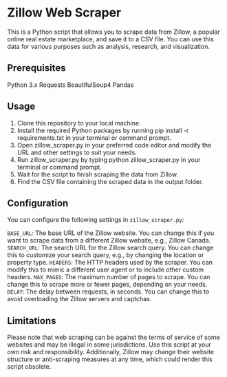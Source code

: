# Zillow Web Scraper
This is a Python script that allows you to scrape data from Zillow, a popular online real estate marketplace, and save it to a CSV file. You can use this data for various purposes such as analysis, research, and visualization.

## Prerequisites
Python 3.x
Requests
BeautifulSoup4
Pandas

## Usage
1. Clone this repository to your local machine.
2. Install the required Python packages by running pip install -r requirements.txt in your terminal or command prompt.
3. Open zillow_scraper.py in your preferred code editor and modify the URL and other settings to suit your needs.
4. Run zillow_scraper.py by typing python zillow_scraper.py in your terminal or command prompt.
5. Wait for the script to finish scraping the data from Zillow.
6. Find the CSV file containing the scraped data in the output folder.

## Configuration
You can configure the following settings in `zillow_scraper.py`:

`BASE_URL`: The base URL of the Zillow website. You can change this if you want to scrape data from a different Zillow website, e.g., Zillow Canada.
`SEARCH_URL`: The search URL for the Zillow search query. You can change this to customize your search query, e.g., by changing the location or property type.
`HEADERS`: The HTTP headers used by the scraper. You can modify this to mimic a different user agent or to include other custom headers.
`MAX_PAGES`: The maximum number of pages to scrape. You can change this to scrape more or fewer pages, depending on your needs.
`DELAY`: The delay between requests, in seconds. You can change this to avoid overloading the Zillow servers and captchas.

## Limitations
Please note that web scraping can be against the terms of service of some websites and may be illegal in some jurisdictions. Use this script at your own risk and responsibility. Additionally, Zillow may change their website structure or anti-scraping measures at any time, which could render this script obsolete.

